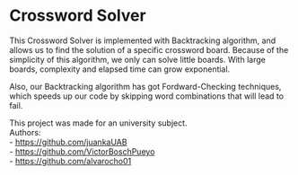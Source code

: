 # Crossword Solver

This Crossword Solver is implemented with Backtracking algorithm, and allows us to find the solution of a specific crossword board. Because of the simplicity of this algorithm, we only can solve little boards. With large boards, complexity and elapsed time can grow exponential.

Also, our Backtracking algorithm has got Fordward-Checking techniques, which speeds up our code by skipping word combinations that will lead to fail.

This project was made for an university subject.<br> 
Authors:<br>
    - https://github.com/juankaUAB<br>
    - https://github.com/VictorBoschPueyo<br>
    - https://github.com/alvarocho01<br>
